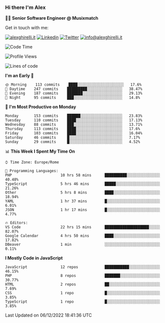 ### Hi there I'm Alex

👨‍💻 __Senior Software Engineer @ Musixmatch__

Get in touch with me:

[![alexghirelli.it](https://img.shields.io/static/v1?label=alexghirelli.it&message=%20&color=red&logo=&style=flat-square&logoColor=white)](https://www.alexghirelli.it/)
[![Linkedin](https://img.shields.io/static/v1?label=Linkedin&message=%20&color=blue&logo=Linkedin&style=flat-square&logoColor=white)](https://linkedin.com/in/alexghirelli)
[![Twitter](https://img.shields.io/static/v1?label=Twitter&message=%20&color=blue&logo=Twitter&style=flat-square&logoColor=white)](https://twitter.com/alexGhirelli)
[![info@alexghirelli.it](https://img.shields.io/static/v1?label=info@alexghirelli.it&message=%20&color=red&logo=gmail&style=flat-square&logoColor=white)](mailto:info@alexghirelli.it)

<!--START_SECTION:waka-->
![Code Time](http://img.shields.io/badge/Code%20Time-7%2C159%20hrs%207%20mins-blue)

![Profile Views](http://img.shields.io/badge/Profile%20Views-0-blue)

![Lines of code](https://img.shields.io/badge/From%20Hello%20World%20I%27ve%20Written-790%20Thousand%20lines%20of%20code-blue)

**I'm an Early 🐤** 

```text
🌞 Morning    113 commits    ████░░░░░░░░░░░░░░░░░░░░░   17.6% 
🌆 Daytime    247 commits    █████████░░░░░░░░░░░░░░░░   38.47% 
🌃 Evening    187 commits    ███████░░░░░░░░░░░░░░░░░░   29.13% 
🌙 Night      95 commits     ███░░░░░░░░░░░░░░░░░░░░░░   14.8%

```
📅 **I'm Most Productive on Monday** 

```text
Monday       153 commits    ██████░░░░░░░░░░░░░░░░░░░   23.83% 
Tuesday      110 commits    ████░░░░░░░░░░░░░░░░░░░░░   17.13% 
Wednesday    88 commits     ███░░░░░░░░░░░░░░░░░░░░░░   13.71% 
Thursday     113 commits    ████░░░░░░░░░░░░░░░░░░░░░   17.6% 
Friday       103 commits    ████░░░░░░░░░░░░░░░░░░░░░   16.04% 
Saturday     46 commits     █░░░░░░░░░░░░░░░░░░░░░░░░   7.17% 
Sunday       29 commits     █░░░░░░░░░░░░░░░░░░░░░░░░   4.52%

```


📊 **This Week I Spent My Time On** 

```text
⌚︎ Time Zone: Europe/Rome

💬 Programming Languages: 
PHP                      10 hrs 58 mins      ██████████░░░░░░░░░░░░░░░   40.48% 
TypeScript               5 hrs 46 mins       █████░░░░░░░░░░░░░░░░░░░░   21.26% 
Other                    5 hrs 8 mins        ████░░░░░░░░░░░░░░░░░░░░░   18.94% 
YAML                     1 hr 37 mins        █░░░░░░░░░░░░░░░░░░░░░░░░   6.01% 
JSON                     1 hr 17 mins        █░░░░░░░░░░░░░░░░░░░░░░░░   4.77%

🔥 Editors: 
VS Code                  22 hrs 15 mins      ████████████████████░░░░░   82.07% 
Google Calendar          4 hrs 50 mins       ████░░░░░░░░░░░░░░░░░░░░░   17.82% 
DBeaver                  1 min               ░░░░░░░░░░░░░░░░░░░░░░░░░   0.11%

```

**I Mostly Code in JavaScript** 

```text
JavaScript               12 repos            ███████████░░░░░░░░░░░░░░   46.15% 
PHP                      8 repos             ███████░░░░░░░░░░░░░░░░░░   30.77% 
HTML                     2 repos             ██░░░░░░░░░░░░░░░░░░░░░░░   7.69% 
CSS                      1 repo              █░░░░░░░░░░░░░░░░░░░░░░░░   3.85% 
TypeScript               1 repo              █░░░░░░░░░░░░░░░░░░░░░░░░   3.85%

```



 Last Updated on 06/12/2022 18:41:36 UTC
<!--END_SECTION:waka-->
